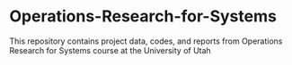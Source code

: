 # Operations-Research-for-Systems
This repository contains project data, codes, and reports from Operations Research for Systems course at the University of Utah
